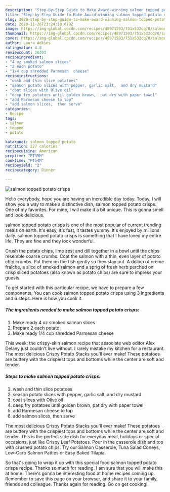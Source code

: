 ```yaml
---
description: "Step-by-Step Guide to Make Award-winning salmon topped potato crisps"
title: "Step-by-Step Guide to Make Award-winning salmon topped potato crisps"
slug: 3928-step-by-step-guide-to-make-award-winning-salmon-topped-potato-crisps
date: 2020-11-26T23:24:10.679Z
image: https://img-global.cpcdn.com/recipes/48971593/751x532cq70/salmon-topped-potato-crisps-recipe-main-photo.jpg
thumbnail: https://img-global.cpcdn.com/recipes/48971593/751x532cq70/salmon-topped-potato-crisps-recipe-main-photo.jpg
cover: https://img-global.cpcdn.com/recipes/48971593/751x532cq70/salmon-topped-potato-crisps-recipe-main-photo.jpg
author: Laura Adkins
ratingvalue: 4.8
reviewcount: 36303
recipeingredient:
- "4 oz smoked salmon slices"
- "2 each potato"
- "1/4 cup shredded Parmesan  cheese"
recipeinstructions:
- "wash and thin slice potatoes"
- "season potato slices with pepper, garlic salt,  and dry mustard"
- "coat slices with Olive oil"
- "deep fry potatoes until golden brown,  pat dry with paper towel"
- "add Parmesan cheese to top"
- "add salmon slices,  then serve"
categories:
- Recipe
tags:
- salmon
- topped
- potato

katakunci: salmon topped potato 
nutrition: 227 calories
recipecuisine: American
preptime: "PT35M"
cooktime: "PT54M"
recipeyield: "2"
recipecategory: Dinner

---
```



![salmon topped potato crisps](https://img-global.cpcdn.com/recipes/48971593/751x532cq70/salmon-topped-potato-crisps-recipe-main-photo.jpg)

Hello everybody, hope you are having an incredible day today. Today, I will show you a way to make a distinctive dish, salmon topped potato crisps. One of my favorites. For mine, I will make it a bit unique. This is gonna smell and look delicious.

salmon topped potato crisps is one of the most popular of current trending meals on earth. It's easy, it's fast, it tastes yummy. It's enjoyed by millions daily. salmon topped potato crisps is something that I have loved my entire life. They are fine and they look wonderful.

Crush the potato chips, lime zest and dill together in a bowl until the chips resemble coarse crumbs. Coat the salmon with a thin, even layer of potato chip crumbs. Pat them on the fish gently so they stay put. A dollop of crème fraîche, a slice of smoked salmon and a sprig of fresh herb perched on crisp sliced potatoes (also known as potato chips) are sure to impress your guests.


To get started with this particular recipe, we have to prepare a few components. You can cook salmon topped potato crisps using 3 ingredients and 6 steps. Here is how you cook it.

<!--inarticleads1-->

##### The ingredients needed to make salmon topped potato crisps:

1. Make ready 4 oz smoked salmon slices
1. Prepare 2 each potato
1. Make ready 1/4 cup shredded Parmesan  cheese


This week: the crispy-skin salmon recipe that associate web editor Alex Delany just couldn&#39;t live without. I rarely mistake my kitchen for a restaurant. The most delicious Crispy Potato Stacks you&#39;ll ever make! These potatoes are buttery with the crispiest tops and bottoms while the center are soft and tender. 

<!--inarticleads2-->

##### Steps to make salmon topped potato crisps:

1. wash and thin slice potatoes
1. season potato slices with pepper, garlic salt,  and dry mustard
1. coat slices with Olive oil
1. deep fry potatoes until golden brown,  pat dry with paper towel
1. add Parmesan cheese to top
1. add salmon slices,  then serve


The most delicious Crispy Potato Stacks you&#39;ll ever make! These potatoes are buttery with the crispiest tops and bottoms while the center are soft and tender. This is the perfect side dish for everyday meal, holidays or special occasions, just like Crispy Leaf Potatoes. Pour in the casserole dish and top with crushed potato chips. Try our Salmon Casserole, Tuna Salad Coneys, Low-Carb Salmon Patties or Easy Baked Tilapia. 

So that's going to wrap it up with this special food salmon topped potato crisps recipe. Thanks so much for reading. I am sure that you will make this at home. There's gonna be interesting food at home recipes coming up. Remember to save this page on your browser, and share it to your family, friends and colleague. Thanks again for reading. Go on get cooking!
